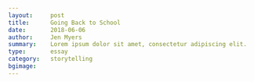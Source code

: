 ```yaml
---
layout:     post
title:      Going Back to School
date:       2018-06-06
author:     Jen Myers
summary:    Lorem ipsum dolor sit amet, consectetur adipiscing elit.
type:       essay
category:   storytelling
bgimage:    
---
```

